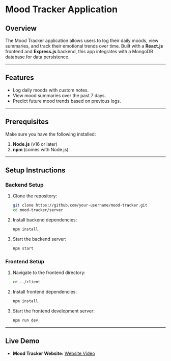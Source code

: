 # Mood Tracker Application

## Overview
The Mood Tracker application allows users to log their daily moods, view summaries, and track their emotional trends over time. Built with a **React.js** frontend and **Express.js** backend, this app integrates with a MongoDB database for data persistence.

---

## Features
- Log daily moods with custom notes.
- View mood summaries over the past 7 days.
- Predict future mood trends based on previous logs.

---

## Prerequisites
Make sure you have the following installed:
1. **Node.js** (v16 or later)
2. **npm** (comes with Node.js)
   
---

## Setup Instructions

### Backend Setup
1. Clone the repository:
   ```bash
   git clone https://github.com/your-username/mood-tracker.git
   cd mood-tracker/server

2. Install backend dependencies:
   ```bash
   npm install

3. Start the backend server:
   ```bash
   npm start

### Frontend Setup
1. Navigate to the frontend directory:
   ```bash
   cd ../client

2. Install frontend dependencies:
   ```bash
   npm install

3. Start the frontend development server:
   ```bash
   npm run dev

---

## Live Demo
- **Mood Tracker Website:** [Website Video](https://drive.google.com/file/d/1YIgqPozr_IVCOLfWL0WHTZeSjgwxpfiH/view?t=86)

